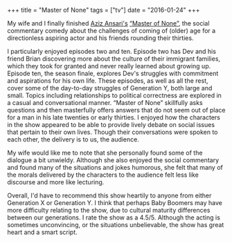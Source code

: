 +++
title = "Master of None"
tags = ["tv"]
date = "2016-01-24"
+++

My wife and I finally finished 
[Aziz Ansari's](https://en.wikipedia.org/wiki/Aziz_Ansari)
[&ldquo;Master of None&rdquo;](http://www.imdb.com/title/tt4635276/),
the social commentary comedy about the challenges of coming of (older) age
for a directionless aspiring actor and his friends rounding their thirties.

I particularly enjoyed episodes two and ten. Episode two has Dev and his friend
Brian discovering more about the culture of their immigrant families, which
they took for granted and never really learned about growing up. Episode ten,
the season finale, explores Dev's struggles with commitment and
aspirations for his own life. These episodes, as well as all the rest,
cover some of the day-to-day struggles of Generation Y, both large and small.
Topics including relationships to political correctness are explored in a casual
and conversational manner. &ldquo;Master of None&rdquo;
skillfully asks questions and then masterfully offers answers that do not seem
out of place for a man in his late twenties or early thirties.
I enjoyed how the characters in the show appeared to be able to provide
lively debate on social issues that pertain to their own lives. Though their
conversations were spoken to each other, the delivery is to us, the audience.

My wife would like me to note that she personally found some of the dialogue
a bit unwieldy. Although she also enjoyed the social commentary and found
many of the situations and jokes humorous, she felt that many of the morals
delivered by the characters to the audience felt less like discourse and more
like lecturing.

Overall, I'd have to recommend this show heartily to anyone from either
Generation X or Generation Y. I think that perhaps Baby Boomers may have
more difficulty relating to the show, due to cultural maturity differences
between our generations. I rate the show as a 4.5/5.
Although the acting is sometimes unconvincing, or the situations unbelievable,
the show has great heart and a smart script.
